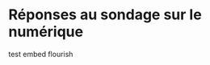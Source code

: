 # Réponses au sondage sur le numérique

test embed flourish
<div class="flourish-embed flourish-scatter" data-src="visualisation/2674862" data-url="https://flo.uri.sh/visualisation/2674862/embed"><script src="https://public.flourish.studio/resources/embed.js"></script></div>
